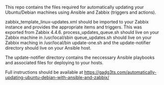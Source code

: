This repo contains the files required for automatically updating your Ubuntu/Debian machines using Ansible and Zabbix (triggers and actions).

zabbix_template_linux-updates.xml should be imported to your Zabbix instance and provides the appropriate items and triggers. This was exported from Zabbix 4.4.6.
process_updates_queue.sh should live on your Zabbix machine in /usr/local/sbin
queue_updates.sh should live on your Zabbix maching in /usr/local/bin
update-one.sh and the update-notifier directory should live on your Ansible host.

The update-notifier directory contains the neccessary Ansible playbooks and associated files for deploying to your hosts.

Full instructions should be available at
https://gadg3ts.com/automatically-updating-ubuntu-debian-with-ansible-and-zabbix/


